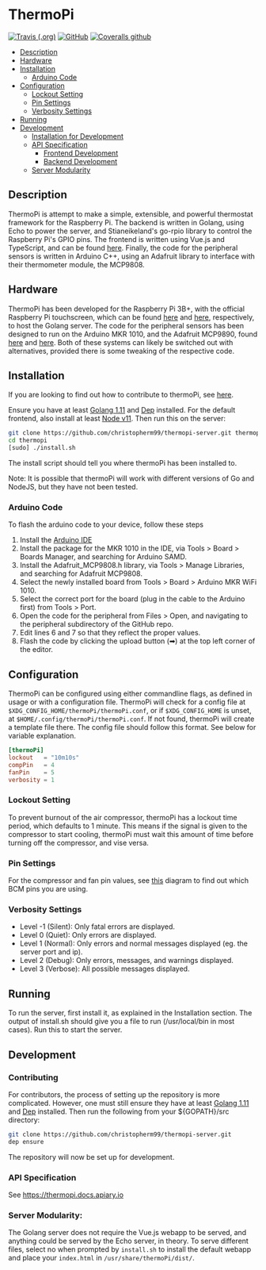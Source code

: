 # ThermoPi 
[![Travis (.org)](https://img.shields.io/travis/christopherm99/thermopi-server.svg?style=for-the-badge)](https://travis-ci.org/christopherm99/thermopi-server)
[![GitHub](https://img.shields.io/github/license/christopherm99/thermopi-server.svg?style=for-the-badge)](https://github.com/christopherm99/thermopi-server/blob/master/LICENSE)
[![Coveralls github](https://img.shields.io/coveralls/github/christopherm99/thermopi-server.svg?style=for-the-badge)](https://coveralls.io/github/christopherm99/thermopi-server)
 * [Description](#description)
 * [Hardware](#hardware)
 * [Installation](#installation)
    * [Arduino Code](#arduino-code)
 * [Configuration](#configuration)
    * [Lockout Setting](#lockout-setting)
    * [Pin Settings](#pin-settings)
    * [Verbosity Settings](#verbosity-settings)
 * [Running](#running)
 * [Development](#development)
    * [Installation for Development](#contributing)
    * [API Specification](#api-specification)
        * [Frontend Development](#for-frontend-development)
        * [Backend Development](#for-sensor-development)
    * [Server Modularity](#server-modularity)
## Description
ThermoPi is attempt to make a simple, extensible, and powerful thermostat framework for the Raspberry Pi. The backend is
written in Golang, using Echo to power the server, and Stianeikeland's go-rpio library to control the Raspberry Pi's
GPIO pins. The frontend is written using Vue.js and TypeScript, and can be found 
[here](https://github.com/christopherm99/thermopi-webapp). Finally, the code for the peripheral sensors is written in
Arduino C++, using an Adafruit library to interface with their thermometer module, the MCP9808.
## Hardware
ThermoPi has been developed for the Raspberry Pi 3B+, with the official Raspberry Pi touchscreen, which can be found
[here](https://www.raspberrypi.org/products/raspberry-pi-3-model-b-plus/) and 
[here](https://www.raspberrypi.org/products/raspberry-pi-touch-display/), respectively, to host the Golang server. The
code for the peripheral sensors has been designed to run on the Arduino MKR 1010, and the Adafruit MCP9890, found 
[here](https://store.arduino.cc/usa/arduino-mkr-wifi-1010) and [here](https://www.adafruit.com/product/1782).
Both of these systems can likely be switched out with alternatives, provided there is some tweaking of the respective
code.
## Installation
If you are looking to find out how to contribute to thermoPi, see [here](#contributing).

Ensure you have at least [Golang 1.11](https://golang.org/) and [Dep](https://github.com/golang/dep) installed. For the 
default frontend, also install at least [Node v11](https://nodejs.org).
Then run this on the server:
```bash
git clone https://github.com/christopherm99/thermopi-server.git thermopi
cd thermopi
[sudo] ./install.sh
```
The install script should tell you where thermoPi has been installed to. 

Note: It is possible that thermoPi will work with different versions of Go and NodeJS, but they have not been tested.
### Arduino Code
To flash the arduino code to your device, follow these steps
1. Install the [Arduino IDE](https://www.arduino.cc/en/Main/Software)
2. Install the package for the MKR 1010 in the IDE, via Tools > Board > Boards Manager, and searching for Arduino SAMD.
3. Install the Adafruit_MCP9808.h library, via Tools > Manage Libraries, and searching for Adafruit MCP9808.
4. Select the newly installed board from Tools > Board > Arduino MKR WiFi 1010.
5. Select the correct port for the board (plug in the cable to the Arduino first) from Tools > Port.
6. Open the code for the peripheral from Files > Open, and navigating to the peripheral subdirectory of the GitHub repo.
7. Edit lines 6 and 7 so that they reflect the proper values.
8. Flash the code by clicking the upload button (➡) at the top left corner of the editor. 
## Configuration
ThermoPi can be configured using either commandline flags, as defined in usage or with a configuration file. ThermoPi 
will check for a config file at `$XDG_CONFIG_HOME/thermoPi/thermoPi.conf`, or if `$XDG_CONFIG_HOME` is unset, at 
`$HOME/.config/thermoPi/thermoPi.conf`. If not found, thermoPi will create a template file there. The config file 
should follow this format. See below for variable explanation.
```toml
[thermoPi]
lockout   = "10m10s"
compPin   = 4 
fanPin    = 5 
verbosity = 1 
```
### Lockout Setting
To prevent burnout of the air compressor, thermoPi has a lockout time period, which defaults to 1 minute. This means
if the signal is given to the compressor to start cooling, thermoPi must wait this amount of time before turning off
the compressor, and vise versa.
### Pin Settings
For the compressor and fan pin values, see [this](https://pinout.xyz/) diagram to find out which BCM pins you are using.
### Verbosity Settings
* Level -1 (Silent): Only fatal errors are displayed.
* Level 0 (Quiet): Only errors are displayed. 
* Level 1 (Normal): Only errors and normal messages displayed (eg. the server port and ip).
* Level 2 (Debug): Only errors, messages, and warnings displayed.
* Level 3 (Verbose): All possible messages displayed.
## Running
To run the server, first install it, as explained in the Installation section. The output of install.sh should give you
a file to run (/usr/local/bin in most cases). Run this to start the server.
## Development
### Contributing
For contributors, the process of setting up the repository is more complicated. However, one must still ensure they have
at least [Golang 1.11](https://golang.org/) and [Dep](https://github.com/golang/dep) installed. Then run the following 
from your ${GOPATH}/src directory:
```bash
git clone https://github.com/christopherm99/thermopi-server.git
dep ensure
```
The repository will now be set up for development.
### API Specification
See https://thermopi.docs.apiary.io
### Server Modularity:
The Golang server does not require the Vue.js webapp to be served, and anything could be served by the Echo server, in
theory. To serve different files, select no when prompted by `install.sh` to install the default webapp and place your 
`index.html` in `/usr/share/thermoPi/dist/`.
